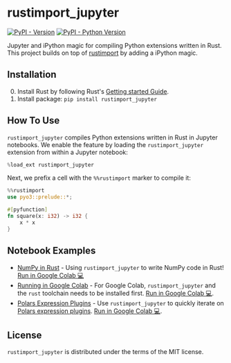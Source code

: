 # rustimport_jupyter

[![PyPI - Version](https://img.shields.io/pypi/v/rustimport_jupyter.svg)](https://pypi.org/project/rustimport_jupyter)
[![PyPI - Python Version](https://img.shields.io/pypi/pyversions/rustimport_jupyter.svg)](https://pypi.org/project/rustimport_jupyter)

Jupyter and iPython magic for compiling Python extensions written in Rust. This project builds on top of [rustimport](https://github.com/mityax/rustimport) by adding a iPython magic.

## Installation

0. Install Rust by following Rust's [Getting started Guide](https://www.rust-lang.org/learn/get-started).
1. Install package: `pip install rustimport_jupyter`

## How To Use

`rustimport_jupyter` compiles Python extensions written in Rust in Jupyter notebooks.
We enable the feature by loading the `rustimport_jupyter` extension from within a Jupyter notebook:

```python
%load_ext rustimport_jupyter
```

Next, we prefix a cell with the `%%rustimport` marker to compile it:

```rust
%%rustimport
use pyo3::prelude::*;

#[pyfunction]
fn square(x: i32) -> i32 {
    x * x
}
```

## Notebook Examples

- [NumPy in Rust](https://github.com/thomasjpfan/rustimport_jupyter/blob/main/examples/numpy.ipynb) - Using `rustimport_jupyter` to write NumPy code in Rust! [Run in Google Colab 💻](http://colab.research.google.com/github/thomasjpfan/rustimport_jupyter/blob/main/examples/numpy.ipynb)
- [Running in Google Colab](https://github.com/thomasjpfan/rustimport_jupyter/blob/main/examples/rust_import_colab.ipynb) - For Google Colab, `rustimport_jupyter` and the `rust` toolchain needs to be installed first. [Run in Google Colab 💻](http://colab.research.google.com/github/thomasjpfan/rustimport_jupyter/blob/main/examples/rust_import_colab.ipynb).
- [Polars Expression Plugins](https://github.com/thomasjpfan/rustimport_jupyter/blob/main/examples/rust_import_colab.ipynb) - Use `rustimport_jupyter` to quickly iterate on [Polars expression plugins](https://pola-rs.github.io/polars/user-guide/expressions/plugins/). [Run in Google Colab 💻](http://colab.research.google.com/github/thomasjpfan/rustimport_jupyter/blob/main/examples/polars_expression_plugins.ipynb).

## License

`rustimport_jupyter` is distributed under the terms of the MIT license.
